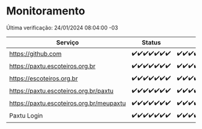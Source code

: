 # Monitoramento

Última verificação: 24/01/2024 08:04:00 -03

|Serviço|Status|Últimas 24h|
|---|---|---|
|https://github.com|<span title="2024-01-17: OK=24">✔️</span><span title="2024-01-18: OK=24">✔️</span><span title="2024-01-19: OK=24">✔️</span><span title="2024-01-20: OK=24">✔️</span><span title="2024-01-21: OK=24">✔️</span><span title="2024-01-22: OK=24">✔️</span><span title="2024-01-23: OK=11">✔️</span>|<span title="23/01/2024 08:04:00 -03 : 200">✔️</span><span title="23/01/2024 09:11:00 -03 : 200">✔️</span><span title="23/01/2024 10:10:00 -03 : 200">✔️</span><span title="23/01/2024 11:06:00 -03 : 200">✔️</span><span title="23/01/2024 12:07:00 -03 : 200">✔️</span><span title="23/01/2024 13:08:00 -03 : 200">✔️</span><span title="23/01/2024 14:05:00 -03 : 200">✔️</span><span title="23/01/2024 15:08:00 -03 : 200">✔️</span><span title="23/01/2024 16:03:00 -03 : 200">✔️</span><span title="23/01/2024 17:07:00 -03 : 200">✔️</span><span title="23/01/2024 18:05:00 -03 : 200">✔️</span><span title="23/01/2024 19:06:00 -03 : 200">✔️</span><span title="23/01/2024 20:06:00 -03 : 200">✔️</span><span title="23/01/2024 21:32:00 -03 : 200">✔️</span><span title="23/01/2024 22:52:00 -03 : 200">✔️</span><span title="23/01/2024 23:23:00 -03 : 200">✔️</span><span title="24/01/2024 00:07:00 -03 : 200">✔️</span><span title="24/01/2024 01:08:00 -03 : 200">✔️</span><span title="24/01/2024 02:06:00 -03 : 200">✔️</span><span title="24/01/2024 03:09:00 -03 : 200">✔️</span><span title="24/01/2024 04:06:00 -03 : 200">✔️</span><span title="24/01/2024 05:09:00 -03 : 200">✔️</span><span title="24/01/2024 06:06:00 -03 : 200">✔️</span><span title="24/01/2024 07:07:00 -03 : 200">✔️</span><span title="24/01/2024 08:04:00 -03 : 200">✔️</span>|
|https://paxtu.escoteiros.org.br|<span title="2024-01-17: OK=24">✔️</span><span title="2024-01-18: OK=24">✔️</span><span title="2024-01-19: OK=24">✔️</span><span title="2024-01-20: OK=24">✔️</span><span title="2024-01-21: OK=24">✔️</span><span title="2024-01-22: OK=24">✔️</span><span title="2024-01-23: OK=11">✔️</span>|<span title="23/01/2024 08:04:00 -03 : 200">✔️</span><span title="23/01/2024 09:11:00 -03 : 200">✔️</span><span title="23/01/2024 10:10:00 -03 : 200">✔️</span><span title="23/01/2024 11:06:00 -03 : 200">✔️</span><span title="23/01/2024 12:07:00 -03 : 200">✔️</span><span title="23/01/2024 13:08:00 -03 : 200">✔️</span><span title="23/01/2024 14:05:00 -03 : 200">✔️</span><span title="23/01/2024 15:08:00 -03 : 200">✔️</span><span title="23/01/2024 16:03:00 -03 : 200">✔️</span><span title="23/01/2024 17:07:00 -03 : 200">✔️</span><span title="23/01/2024 18:05:00 -03 : 200">✔️</span><span title="23/01/2024 19:06:00 -03 : 200">✔️</span><span title="23/01/2024 20:06:00 -03 : 200">✔️</span><span title="23/01/2024 21:32:00 -03 : 200">✔️</span><span title="23/01/2024 22:52:00 -03 : 200">✔️</span><span title="23/01/2024 23:23:00 -03 : 200">✔️</span><span title="24/01/2024 00:07:00 -03 : 200">✔️</span><span title="24/01/2024 01:08:00 -03 : 200">✔️</span><span title="24/01/2024 02:06:00 -03 : 200">✔️</span><span title="24/01/2024 03:09:00 -03 : 200">✔️</span><span title="24/01/2024 04:06:00 -03 : 200">✔️</span><span title="24/01/2024 05:09:00 -03 : 200">✔️</span><span title="24/01/2024 06:06:00 -03 : 200">✔️</span><span title="24/01/2024 07:07:00 -03 : 200">✔️</span><span title="24/01/2024 08:04:00 -03 : 200">✔️</span>|
|https://escoteiros.org.br|<span title="2024-01-17: OK=24">✔️</span><span title="2024-01-18: OK=24">✔️</span><span title="2024-01-19: OK=24">✔️</span><span title="2024-01-20: OK=24">✔️</span><span title="2024-01-21: OK=24">✔️</span><span title="2024-01-22: OK=24">✔️</span><span title="2024-01-23: OK=11">✔️</span>|<span title="23/01/2024 08:04:00 -03 : 200">✔️</span><span title="23/01/2024 09:11:00 -03 : 200">✔️</span><span title="23/01/2024 10:10:00 -03 : 200">✔️</span><span title="23/01/2024 11:06:00 -03 : 200">✔️</span><span title="23/01/2024 12:07:00 -03 : 200">✔️</span><span title="23/01/2024 13:08:00 -03 : 200">✔️</span><span title="23/01/2024 14:05:00 -03 : 200">✔️</span><span title="23/01/2024 15:08:00 -03 : 200">✔️</span><span title="23/01/2024 16:03:00 -03 : 200">✔️</span><span title="23/01/2024 17:07:00 -03 : 200">✔️</span><span title="23/01/2024 18:05:00 -03 : 200">✔️</span><span title="23/01/2024 19:06:00 -03 : 200">✔️</span><span title="23/01/2024 20:06:00 -03 : 200">✔️</span><span title="23/01/2024 21:32:00 -03 : 200">✔️</span><span title="23/01/2024 22:52:00 -03 : 200">✔️</span><span title="23/01/2024 23:23:00 -03 : 200">✔️</span><span title="24/01/2024 00:07:00 -03 : 200">✔️</span><span title="24/01/2024 01:08:00 -03 : 200">✔️</span><span title="24/01/2024 02:06:00 -03 : 200">✔️</span><span title="24/01/2024 03:09:00 -03 : 200">✔️</span><span title="24/01/2024 04:06:00 -03 : 200">✔️</span><span title="24/01/2024 05:09:00 -03 : 200">✔️</span><span title="24/01/2024 06:06:00 -03 : 200">✔️</span><span title="24/01/2024 07:07:00 -03 : 200">✔️</span><span title="24/01/2024 08:04:00 -03 : 200">✔️</span>|
|https://paxtu.escoteiros.org.br/paxtu|<span title="2024-01-17: OK=24">✔️</span><span title="2024-01-18: OK=24">✔️</span><span title="2024-01-19: OK=24">✔️</span><span title="2024-01-20: OK=24">✔️</span><span title="2024-01-21: OK=24">✔️</span><span title="2024-01-22: OK=24">✔️</span><span title="2024-01-23: OK=11">✔️</span>|<span title="23/01/2024 08:04:00 -03 : 200">✔️</span><span title="23/01/2024 09:11:00 -03 : 200">✔️</span><span title="23/01/2024 10:10:00 -03 : 200">✔️</span><span title="23/01/2024 11:06:00 -03 : 200">✔️</span><span title="23/01/2024 12:07:00 -03 : 200">✔️</span><span title="23/01/2024 13:08:00 -03 : 200">✔️</span><span title="23/01/2024 14:05:00 -03 : 200">✔️</span><span title="23/01/2024 15:08:00 -03 : 200">✔️</span><span title="23/01/2024 16:03:00 -03 : 200">✔️</span><span title="23/01/2024 17:07:00 -03 : 200">✔️</span><span title="23/01/2024 18:05:00 -03 : 200">✔️</span><span title="23/01/2024 19:06:00 -03 : 200">✔️</span><span title="23/01/2024 20:06:00 -03 : 200">✔️</span><span title="23/01/2024 21:32:00 -03 : 200">✔️</span><span title="23/01/2024 22:52:00 -03 : 200">✔️</span><span title="23/01/2024 23:23:00 -03 : 200">✔️</span><span title="24/01/2024 00:07:00 -03 : 200">✔️</span><span title="24/01/2024 01:08:00 -03 : 200">✔️</span><span title="24/01/2024 02:06:00 -03 : 200">✔️</span><span title="24/01/2024 03:09:00 -03 : 200">✔️</span><span title="24/01/2024 04:06:00 -03 : 200">✔️</span><span title="24/01/2024 05:09:00 -03 : 200">✔️</span><span title="24/01/2024 06:06:00 -03 : 200">✔️</span><span title="24/01/2024 07:07:00 -03 : 200">✔️</span><span title="24/01/2024 08:04:00 -03 : 200">✔️</span>|
|https://paxtu.escoteiros.org.br/meupaxtu|<span title="2024-01-17: OK=24">✔️</span><span title="2024-01-18: OK=24">✔️</span><span title="2024-01-19: OK=24">✔️</span><span title="2024-01-20: OK=24">✔️</span><span title="2024-01-21: OK=24">✔️</span><span title="2024-01-22: OK=24">✔️</span><span title="2024-01-23: OK=11">✔️</span>|<span title="23/01/2024 08:04:00 -03 : 200">✔️</span><span title="23/01/2024 09:11:00 -03 : 200">✔️</span><span title="23/01/2024 10:10:00 -03 : 200">✔️</span><span title="23/01/2024 11:06:00 -03 : 200">✔️</span><span title="23/01/2024 12:07:00 -03 : 200">✔️</span><span title="23/01/2024 13:08:00 -03 : 200">✔️</span><span title="23/01/2024 14:05:00 -03 : 200">✔️</span><span title="23/01/2024 15:08:00 -03 : 200">✔️</span><span title="23/01/2024 16:03:00 -03 : 200">✔️</span><span title="23/01/2024 17:07:00 -03 : 200">✔️</span><span title="23/01/2024 18:05:00 -03 : 200">✔️</span><span title="23/01/2024 19:06:00 -03 : 200">✔️</span><span title="23/01/2024 20:06:00 -03 : 200">✔️</span><span title="23/01/2024 21:32:00 -03 : 200">✔️</span><span title="23/01/2024 22:52:00 -03 : 200">✔️</span><span title="23/01/2024 23:23:00 -03 : 200">✔️</span><span title="24/01/2024 00:07:00 -03 : 200">✔️</span><span title="24/01/2024 01:08:00 -03 : 200">✔️</span><span title="24/01/2024 02:06:00 -03 : 200">✔️</span><span title="24/01/2024 03:09:00 -03 : 200">✔️</span><span title="24/01/2024 04:06:00 -03 : 200">✔️</span><span title="24/01/2024 05:09:00 -03 : 200">✔️</span><span title="24/01/2024 06:06:00 -03 : 200">✔️</span><span title="24/01/2024 07:07:00 -03 : 200">✔️</span><span title="24/01/2024 08:04:00 -03 : 200">✔️</span>|
|Paxtu Login|<span title="2024-01-17: OK=24">✔️</span><span title="2024-01-18: OK=24">✔️</span><span title="2024-01-19: OK=24">✔️</span><span title="2024-01-20: OK=24">✔️</span><span title="2024-01-21: OK=24">✔️</span><span title="2024-01-22: OK=24">✔️</span><span title="2024-01-23: OK=11">✔️</span>|<span title="23/01/2024 08:04:00 -03 : 200">✔️</span><span title="23/01/2024 09:11:00 -03 : 200">✔️</span><span title="23/01/2024 10:10:00 -03 : 200">✔️</span><span title="23/01/2024 11:06:00 -03 : 200">✔️</span><span title="23/01/2024 12:07:00 -03 : 200">✔️</span><span title="23/01/2024 13:08:00 -03 : 200">✔️</span><span title="23/01/2024 14:05:00 -03 : 200">✔️</span><span title="23/01/2024 15:08:00 -03 : 200">✔️</span><span title="23/01/2024 16:03:00 -03 : 200">✔️</span><span title="23/01/2024 17:07:00 -03 : 200">✔️</span><span title="23/01/2024 18:05:00 -03 : 200">✔️</span><span title="23/01/2024 19:06:00 -03 : 200">✔️</span><span title="23/01/2024 20:06:00 -03 : 200">✔️</span><span title="23/01/2024 21:32:00 -03 : 200">✔️</span><span title="23/01/2024 22:52:00 -03 : 200">✔️</span><span title="23/01/2024 23:23:00 -03 : 200">✔️</span><span title="24/01/2024 00:07:00 -03 : 200">✔️</span><span title="24/01/2024 01:08:00 -03 : 200">✔️</span><span title="24/01/2024 02:06:00 -03 : 200">✔️</span><span title="24/01/2024 03:09:00 -03 : 200">✔️</span><span title="24/01/2024 04:06:00 -03 : 200">✔️</span><span title="24/01/2024 05:09:00 -03 : 200">✔️</span><span title="24/01/2024 06:06:00 -03 : 200">✔️</span><span title="24/01/2024 07:07:00 -03 : 200">✔️</span><span title="24/01/2024 08:04:00 -03 : 200">✔️</span>|
